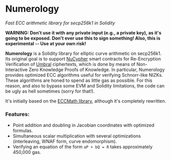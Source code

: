 # Numerology 
*Fast ECC arithmetic library for secp256k1 in Solidity*

**WARNING: Don't use it with any private input (e.g., a private key), as it's going to be exposed. Don't ever use this to sign something! Also, this is experimental -- Use at your own risk!**

**Numerology** is a Solidity library for elliptic curve arithmetic on secp256k1. Its original goal is to support [NuCypher](https://github.com/nucypher/nucypher) smart contracts for Re-Encryption Verification of [Umbral](https://github.com/nucypher/pyUmbral) ciphertexts, which is done by means of Non-Interactive Zero Knowledge Proofs of Knowledge. In particular, Numerology provides optimized ECC algorithms useful for verifying Schnorr-like NIZKs. These algorithms are honed to spend as little gas as possible. For this reason, and also to bypass some EVM and Solidity limitations, the code can be ugly as hell sometimes (sorry for that!).

It's initially based on the [ECCMath library](https://github.com/androlo/standard-contracts#eccmath), although it's completely rewritten. 

### Features:
- Point addition and doubling in Jacobian coordinates with optimized formulas.
- Simultaneous scalar multiplication with several optimizations (interleaving, WNAF form, curve endomorphism).
- Verifying an equation of the form `aP + bQ = R` takes approximately 450,000 gas.

